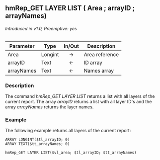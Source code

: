 ## hmRep_GET LAYER LIST ( Area ; arrayID ; arrayNames)
###### Introduced in v1.0, Preemptive: yes

|Parameter|Type|In/Out|Description
|---|---|:---:|---
|Area|Longint|→|Area reference
|arrayID|Text|←|ID array
|arrayNames|Text|←|Names array

### Description
The command *hmRep_GET LAYER LIST* returns a list with all layers of the current report. The array *arrayID* returns a list with all layer ID's and the array *arrayNames* returns the layer names.

### Example
The following example returns all layers of the current report:

```4d
ARRAY LONGINT($tl_arrayID; 0)
ARRAY TEXT($tt_arrayNames; 0)

hmRep_GET LAYER LIST($vl_area; $tl_arrayID; $tt_arrayNames)
```
